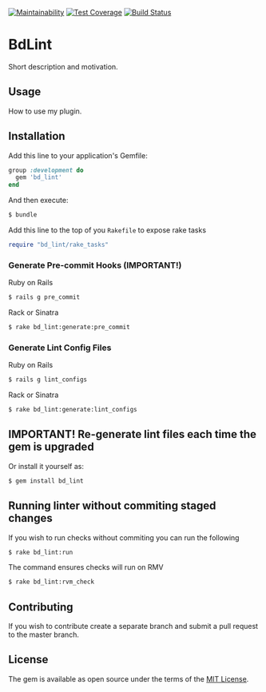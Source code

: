 [![Maintainability](https://api.codeclimate.com/v1/badges/765a8008543a6d0293df/maintainability)](https://codeclimate.com/github/shopsmart/bd_lint/maintainability)
[![Test Coverage](https://api.codeclimate.com/v1/badges/765a8008543a6d0293df/test_coverage)](https://codeclimate.com/github/shopsmart/bd_lint/test_coverage)
[![Build Status](https://travis-ci.org/shopsmart/bd_lint.svg?branch=master)](https://travis-ci.org/shopsmart/bd_lint)

# BdLint
Short description and motivation.

## Usage
How to use my plugin.

## Installation
Add this line to your application's Gemfile:

```ruby
group :development do
  gem 'bd_lint'
end
```

And then execute:
```bash
$ bundle
```

Add this line to the top of you `Rakefile` to expose rake tasks
```ruby
require "bd_lint/rake_tasks"
```

### Generate Pre-commit Hooks (IMPORTANT!)

Ruby on Rails
```bash
$ rails g pre_commit
```

Rack or Sinatra
```bash
$ rake bd_lint:generate:pre_commit
```

### Generate Lint Config Files

Ruby on Rails
```bash
$ rails g lint_configs
```

Rack or Sinatra
```bash
$ rake bd_lint:generate:lint_configs
```

## IMPORTANT! Re-generate lint files each time the gem is upgraded

Or install it yourself as:
```bash
$ gem install bd_lint
```

## Running linter without commiting staged changes

If you wish to run checks without commiting you can run the following
```bash
$ rake bd_lint:run
```

The command ensures checks will run on RMV
```bash
$ rake bd_lint:rvm_check
```

## Contributing
If you wish to contribute create a separate branch and submit a pull request to the master branch.

## License
The gem is available as open source under the terms of the [MIT License](http://opensource.org/licenses/MIT).
